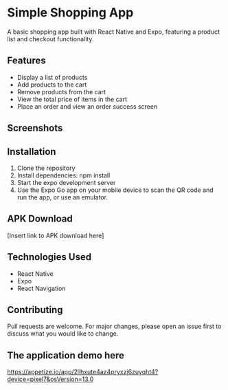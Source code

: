 # Simple Shopping App

A basic shopping app built with React Native and Expo, featuring a product list and checkout functionality.

## Features

- Display a list of products
- Add products to the cart
- Remove products from the cart
- View the total price of items in the cart
- Place an order and view an order success screen

## Screenshots

## Installation

1. Clone the repository
2. Install dependencies: npm install
3. Start the expo development server
4. Use the Expo Go app on your mobile device to scan the QR code and run the app, or use an emulator.

## APK Download

[Insert link to APK download here]

## Technologies Used

- React Native
- Expo
- React Navigation

## Contributing

Pull requests are welcome. For major changes, please open an issue first to discuss what you would like to change.

## The application demo here

https://appetize.io/app/2llhxute4az4pryxzj6zuyqht4?device=pixel7&osVersion=13.0
